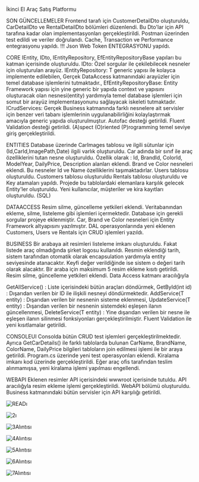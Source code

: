 İkinci El Araç Satış Platformu



SON GÜNCELLEMELER
Frontend tarafı için CustomerDetailDto oluşturuldu, CarDetailDto ve RentalDetailDto bölümleri düzenlendi. Bu Dto'lar için API tarafına kadar olan implementasyonları gerçekleştirildi. Postman üzerinden test edildi ve veriler doğrulandı. Cache, Transaction ve Performance entegrasyonu yapıldı. !!! Json Web Token ENTEGRASYONU yapıldı.

CORE
IEntity, IDto, IEntityRepository, EfEntityRepositoryBase yapıları bu katman içerisinde oluşturuldu. IDto: Özel sorgular ile çekilebilecek nesneler için oluşturulan arayüz. IEntityRepository: T generic yapısı ile kolayca implemente edilebilen, Gerçek DataAccess katmanındaki arayüzler için temel database işlemlerini tutmaktadır., EfEntityRepositoryBase: Entity Framework yapısı için yine generic bir yapıda context ve yapısını oluşturacak olan nesnesi(entity) yardımıyla temel database işlemleri için somut bir arayüz implementasyonunu sağlayacak iskeleti tutmaktadır. ICrudServices: Gerçek Business katmanında farklı nesnelere ait servisler için benzer veri tabanı işlemlerinin uygulanabilirliğini kolaylaştırmak amacıyla generic yapıda oluşturulmuştur. Autofac desteği getirildi. Fluent Validation desteği getirildi. (A)spect (O)riented (P)rogramming temel seviye giriş gerçekleştirildi.

ENTITIES
Database üzerinde CarImages tablosu ve ilgili sütunlar için (Id,CarId,ImagePath,Date) ilgili varlık oluşturuldu. Car adında bir sınıf ile araç özelliklerini tutan nesne oluşturuldu. Özellik olarak : Id, BrandId, ColorId, ModelYear, DailyPrice, Description alanları eklendi. Brand ve Color nesneleri eklendi. Bu nesneler Id ve Name özelliklerini taşımaktadırlar. Users tablosu oluşturuldu. Customers tablosu oluşturuldu Rentals tablosu oluşturuldu ve Key atamaları yapıldı. Projede bu tablolardaki elemanlara karşılık gelecek Entity'ler oluşturuldu. Yeni kullanıcılar, müşteriler ve kira kayıtları oluşturuldu. (SQL)

DATAACCESS
Resim silme, güncelleme yetkileri eklendi. Veritabanından ekleme, silme, listeleme gibi işlemleri içermektedir. Database için gerekli sorgular projeye eklenmiştir. Car, Brand ve Color nesneleri için Entity Framework altyapısını yazılmıştır. DAL operasyonlarında yeni eklenen Customers, Users ve Rentals için CRUD işlemleri yazıldı.

BUSINESS
Bir arabaya ait resimleri listeleme imkanı oluşturuldu. Fakat listede araç olmadığında şirket logosu kullanıldı. Resmin eklendiği tarih, sistem tarafından otomatik olarak encapsulation yardımıyla entity seviyesinde atanacaktır. Keyfi değer verildiğinde ise sistem o değeri tarih olarak alacaktır. Bir araba için maksimum 5 resim ekleme kısıtı getirildi. Resim silme, güncelleme yetkileri eklendi. Data Access katmanı aracılığıyla

GetAllService() : Liste içerisindeki bütün araçları döndürmek,
GetById(int id) : Dışarıdan verilen bir ID ile ilişkili nesneyi döndürmektedir.
AddService(T entity) : Dışarıdan verilen bir nesnenin sisteme eklenmesi,
UpdateService(T entity) : Dışarıdan verilen bir nesnenin sistemdeki eşleşen ilanın güncellenmesi,
DeleteService(T entity) : Yine dışarıdan verilen bir nesne ile eşleşen ilanın silinmesi fonksiyonları gerçekleştirilmiştir. Fluent Validation ile yeni kısıtlamalar getirildi.

CONSOLEUI
Consolda bütün CRUD test işlemleri gerçekleştirilmektedir. Ayrıca GetCarDetails() ile farklı tablolarda bulunan CarName, BrandName, ColorName, DailyPrice bilgileri tabloların join edilmesi işlemi ile bir araya getirildi. Program.cs üzerinde yeni test operasyonları eklendi. Kiralama imkanı kod üzerinde gerçekleştirildi. Eğer araç ofis tarafından teslim alınmamışsa, yeni kiralama işlemi yapılması engellendi.

WEBAPI
Eklenen resimler API içerisindeki wwwroot içerisinde tutuldu. API aracılığyla resim ekleme işlemi gerçekleştirildi. WebAPI bölümü oluşturuldu. Business katmanındaki bütün servisler için API karşılığı getirildi.


![READı](https://user-images.githubusercontent.com/59285855/121585127-e5f6c200-ca3a-11eb-8a2b-a230dec6871e.PNG)

![2ı](https://user-images.githubusercontent.com/59285855/121585293-15a5ca00-ca3b-11eb-9824-9432e36292d1.PNG)

![3Alıntısı](https://user-images.githubusercontent.com/59285855/121585369-2d7d4e00-ca3b-11eb-8b62-8d17a9e0bceb.PNG)

![4Alıntısı](https://user-images.githubusercontent.com/59285855/121585394-353cf280-ca3b-11eb-8420-467e156d74ff.PNG)

![5Alıntısı](https://user-images.githubusercontent.com/59285855/121585492-543b8480-ca3b-11eb-8e7b-18ee1549829d.PNG)

![6Alıntısı](https://user-images.githubusercontent.com/59285855/121585553-63bacd80-ca3b-11eb-8739-9c9d39bd24e8.PNG)

![7Alıntısı](https://user-images.githubusercontent.com/59285855/121585721-91077b80-ca3b-11eb-995b-3d69a972036a.PNG)
